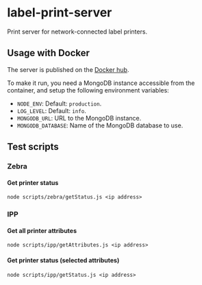# label-print-server

Print server for network-connected label printers.

## Usage with Docker

The server is published on the [Docker hub](https://hub.docker.com/r/zakodium/label-print-server).

To make it run, you need a MongoDB instance accessible from the container,
and setup the following environment variables:

- `NODE_ENV`: Default: `production`.
- `LOG_LEVEL`: Default: `info`.
- `MONGODB_URL`: URL to the MongoDB instance.
- `MONGODB_DATABASE`: Name of the MongoDB database to use.

## Test scripts

### Zebra

#### Get printer status

```console
node scripts/zebra/getStatus.js <ip address>
```

### IPP

#### Get all printer attributes

```console
node scripts/ipp/getAttributes.js <ip address>
```

#### Get printer status (selected attributes)

```console
node scripts/ipp/getStatus.js <ip address>
```
